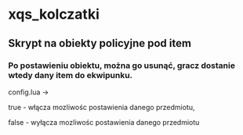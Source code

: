 # xqs_kolczatki

## Skrypt na obiekty policyjne pod item
### Po postawieniu obiektu, można go usunąć, gracz dostanie wtedy dany item do ekwipunku.


config.lua ->

 true - włącza mozliwośc postawienia danego przedmiotu,
 
 false - wyłącza mozliwośc postawienia danego przedmiotu

